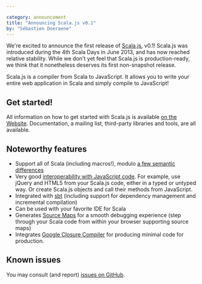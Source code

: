 ```yaml
---

category: announcement
title: "Announcing Scala.js v0.1"
by: "Sébastien Doeraene"
---
```


We're excited to announce the first release of [Scala.js](http://www.scala-js.org/), v0.1!
Scala.js was introduced during the 4th Scala Days in June 2013, and has now
reached relative stability. While we don't yet feel that Scala.js is production-ready, we
think that it nonetheless deserves its first non-snapshot release.

Scala.js is a compiler from Scala to JavaScript. It allows you to write your entire
web application in Scala and simply compile to JavaScript!

## Get started!

All information on how to get started with Scala.js is available
[on the Website](http://www.scala-js.org/).
Documentation, a mailing list, third-party libraries and tools, are all available.

## Noteworthy features

*   Support all of Scala (including macros!),
    modulo [a few semantic differences](http://www.scala-js.org/doc/semantics.html)
*   Very good [interoperability with JavaScript code](http://www.scala-js.org/doc/js-interoperability.html).
    For example, use jQuery and HTML5 from your Scala.js code, either in a
    typed or untyped way. Or create Scala.js objects and call their methods
    from JavaScript.
*   Integrated with [sbt](http://www.scala-sbt.org/)
    (including support for dependency management and incremental compilation)
*   Can be used with your favorite IDE for Scala
*   Generates [Source Maps](http://www.html5rocks.com/en/tutorials/developertools/sourcemaps/)
    for a smooth debugging experience (step through your Scala code from within
    your browser supporting source maps)
*   Integrates [Google Closure Compiler](https://developers.google.com/closure/compiler/)
    for producing minimal code for production.

## Known issues

You may consult (and report)
[issues on GitHub](https://github.com/scala-js/scala-js/issues).

